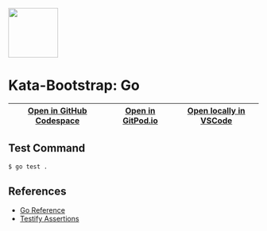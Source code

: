 
<img width="100px" src="go-original-wordmark.svg" /></a>
# Kata-Bootstrap: Go

| [Open in GitHub Codespace](https://github.com/codespaces/new?hide_repo_select=true&repo=rradczewski%2Fkata-bootstraps&ref=golang) | [Open in GitPod.io](https://gitpod.io/#https://github.com/rradczewski/kata-bootstraps/tree/golang) | [Open locally in VSCode](https://rradczewski.github.io/kata-bootstraps/redirect.html?url=vscode%3A%2F%2Fvscode.git%2Fclone%3Furl%3Dhttps%253A%252F%252Fgithub.com%252Frradczewski%252Fkata-bootstraps.git%26ref%3Dgolang) |
|---|---|---|

## Test Command

```sh
$ go test .
```

## References

- [Go Reference](https://go.dev/doc/)
- [Testify Assertions](https://github.com/stretchr/testify/)
